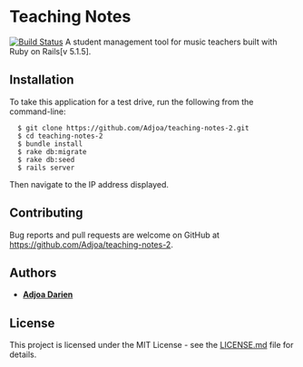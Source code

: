 # Teaching Notes
[![Build Status](https://travis-ci.org/Adjoa/teaching-notes-travis.svg?branch=master)](https://travis-ci.org/Adjoa/teaching-notes-travis)
A student management tool for music teachers built with Ruby on Rails[v 5.1.5].

## Installation

To take this application for a test drive, run the following from the command-line:
```
  $ git clone https://github.com/Adjoa/teaching-notes-2.git
  $ cd teaching-notes-2
  $ bundle install
  $ rake db:migrate
  $ rake db:seed
  $ rails server
```
Then navigate to the IP address displayed.

## Contributing

Bug reports and pull requests are welcome on GitHub at https://github.com/Adjoa/teaching-notes-2.

## Authors

* [**Adjoa Darien** ](https://github.com/Adjoa)

## License

This project is licensed under the MIT License - see the [LICENSE.md](LICENSE.md) file for details.

